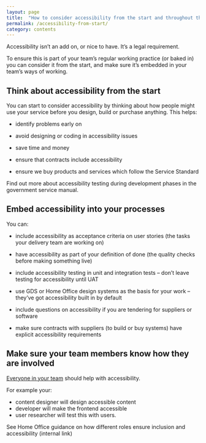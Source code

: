 ```yaml
---
layout: page
title:  "How to consider accessibility from the start and throughout the lifecycle"
permalink: /accessibility-from-start/
category: contents
---
```



Accessibility isn’t an add on, or nice to have. It’s a legal requirement.  

To ensure this is part of your team’s regular working practice (or baked in) you can consider it from the start, and make sure it’s embedded in your team’s ways of working. 

## Think about accessibility from the start 

You can start to consider accessibility by thinking about how people might use your service before you design, build or purchase anything. This helps:  

* identify problems early on 

* avoid designing or coding in accessibility issues 

* save time and money 

* ensure that contracts include accessibility 

* ensure we buy products and services which follow the Service Standard 

Find out more about accessibility testing during development phases in the government service manual. 


## Embed accessibility into your processes 

You can: 

* include accessibility as acceptance criteria on user stories (the tasks your delivery team are working on) 

* have accessibility as part of your definition of done (the quality checks before making something live) 

* include accessibility testing in unit and integration tests – don’t leave testing for accessibility until UAT 

* use GDS or Home Office design systems as the basis for your work – they’ve got accessibility built in by default 

* include questions on accessibility if you are tendering for suppliers or software 

* make sure contracts with suppliers (to build or buy systems) have explicit accessibility requirements 


## Make sure your team members know how they are involved  

[Everyone in your team](https://ukhomeoffice.github.io/playbook/team/) should help with accessibility.  

For example your:

* content designer will design accessible content
* developer will make the frontend accessible
* user researcher will test this with users.  

See Home Office guidance on how different roles ensure inclusion and accessibility (internal link) 


